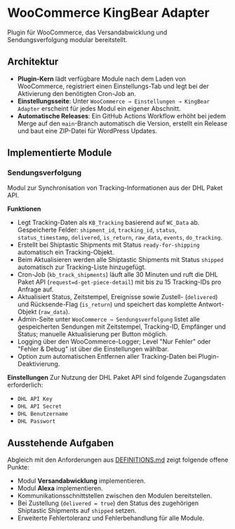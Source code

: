 # WooCommerce KingBear Adapter

Plugin für WooCommerce, das Versandabwicklung und Sendungsverfolgung modular bereitstellt.

## Architektur
- **Plugin-Kern** lädt verfügbare Module nach dem Laden von WooCommerce, registriert einen Einstellungs-Tab und legt bei der Aktivierung den benötigten Cron-Job an.
- **Einstellungsseite**: Unter `WooCommerce → Einstellungen → KingBear Adapter` erscheint für jedes Modul ein eigener Abschnitt.
- **Automatische Releases**: Ein GitHub Actions Workflow erhöht bei jedem Merge auf den `main`-Branch automatisch die Version, erstellt ein Release und baut eine ZIP-Datei für WordPress Updates.

## Implementierte Module
### Sendungsverfolgung
Modul zur Synchronisation von Tracking-Informationen aus der DHL Paket API.

**Funktionen**
- Legt Tracking-Daten als `KB_Tracking` basierend auf `WC_Data` ab. Gespeicherte Felder: `shipment_id`, `tracking_id`, `status`, `status_timestamp`, `delivered`, `is_return`, `raw_data`, `events`, `do_tracking`.
- Erstellt bei Shiptastic Shipments mit Status `ready-for-shipping` automatisch ein Tracking-Objekt.
- Beim Aktualisieren werden alle Shiptastic Shipments mit Status `shipped` automatisch zur Tracking-Liste hinzugefügt.
- Cron-Job (`kb_track_shipments`) läuft alle 30 Minuten und ruft die DHL Paket API (`request=d-get-piece-detail`) mit bis zu 15 Tracking-IDs pro Anfrage auf.
- Aktualisiert Status, Zeitstempel, Ereignisse sowie Zustell- (`delivered`) und Rücksende-Flag (`is_return`) und speichert das komplette Antwort-Objekt (`raw_data`).
- Admin-Seite unter `WooCommerce → Sendungsverfolgung` listet alle gespeicherten Sendungen mit Zeitstempel, Tracking-ID, Empfänger und Status; manuelle Aktualisierung per Button möglich.
- Logging über den WooCommerce-Logger; Level "Nur Fehler" oder "Fehler & Debug" ist über die Einstellungen wählbar.
- Option zum automatischen Entfernen aller Tracking-Daten bei Plugin-Deaktivierung.

**Einstellungen**
Zur Nutzung der DHL Paket API sind folgende Zugangsdaten erforderlich:
- `DHL API Key`
- `DHL API Secret`
- `DHL Benutzername`
- `DHL Passwort`

## Ausstehende Aufgaben
Abgleich mit den Anforderungen aus [DEFINITIONS.md](DEFINITIONS.md) zeigt folgende offene Punkte:
- Modul **Versandabwicklung** implementieren.
- Modul **Alexa** implementieren.
- Kommunikationsschnittstellen zwischen den Modulen bereitstellen.
- Bei Zustellung (`delivered = true`) den Status des zugehörigen Shiptastic Shipments auf `shipped` setzen.
- Erweiterte Fehlertoleranz und Fehlerbehandlung für alle Module.

